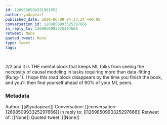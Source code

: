 ```yaml
---
id: 1269850994331901952
author: yudapearl
published_date: 2020-06-08 04:37:24 +00:00
conversation_id: 1269850993325297666
in_reply_to: 1269850993325297666
retweet: None
quoted_tweet: None
type: tweet
tags:

---
```


2/2 and it is THE mental block that keeps ML folks from seeing the necessity of causal modeling in tasks requiring more than data-fitting (Rung-1). I hope this road block disappears by the time you finish the book, and you'll then find yourself ahead of 90% of your ML peers.

### Metadata

Author: [[@yudapearl]]
Conversation: [[conversation-1269850993325297666]]
In reply to: [[1269850993325297666]]
Retweet of: [[None]]
Quoted tweet: [[None]]

